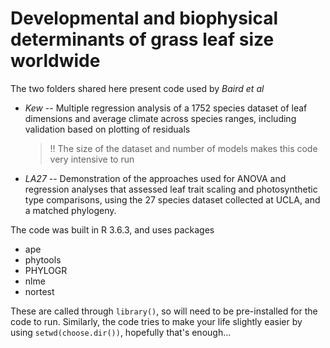 # Developmental and biophysical determinants of grass leaf size worldwide

The two folders shared here present code used by *Baird et al* 
- *Kew*
  -- Multiple regression analysis of a 1752 species dataset of leaf dimensions and average climate across species ranges, including validation based on plotting of residuals
  > !! The size of the dataset and number of models makes this code very intensive to run


- *LA27*
  -- Demonstration of the approaches used for ANOVA and regression analyses that assessed leaf trait scaling and photosynthetic type comparisons, using the 27 species dataset collected at UCLA, and a matched phylogeny.
	
The code was built in R 3.6.3, and uses packages
- ape
- phytools
- PHYLOGR
- nlme
- nortest

These are called through ```library()```, so will need to be pre-installed for the code to run. Similarly, the code tries to make your life slightly easier by using ```setwd(choose.dir())```, hopefully that's enough...